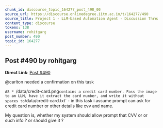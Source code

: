 ```yaml
---
chunk_id: discourse_topic_164277_post_490_00
source_url: https://discourse.onlinedegree.iitm.ac.in/t/164277/490
source_title: Project 1 - LLM-based Automation Agent - Discussion Thread [TDS Jan 2025]
content_type: discourse
tokens: 138
username: rohitgarg
post_number: 490
topic_id: 164277
---
```


## Post #490 by rohitgarg

**Direct Link**: [Post #490](https://discourse.onlinedegree.iitm.ac.in/t/164277/490)

@carlton needed a confirmation on this task

`A8 * `/data/credit-card.png` contains a credit card number. Pass the image to an LLM, have it extract the card number, and write it without spaces to `/data/credit-card.txt` - in this task i assume prompt can ask for credit card number or other details like cvv and name.

My question is, whether my system should allow prompt that CVV or or such info ? or should give it ?
